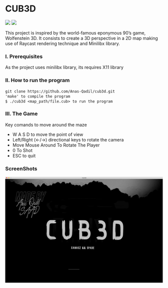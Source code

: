 # CUB3D

![](https://img.shields.io/badge/Language-C-blue)
![](https://img.shields.io/badge/School-42-black)

This project is inspired by the world-famous eponymous 90’s game, Wolfenstein 3D.
It consists to create a 3D perspective in a 2D map making use of Raycast rendering technique and Minilibx library.

### I. Prerequisites

As the project uses minilibx library, its requires X11 library

### II. How to run the program

	git clone https://github.com/Anas-Qadil/cub3d.git
	'make' to compile the program
	$ ./cub3d <map_path/file.cub> to run the program

### III.  The Game

Key comands to move around the maze

* W A S D to move the point of view
* Left/Right (←/→) directional keys to rotate the camera
* Move Mouse Around To Rotate The Player
* 0 To Shot
* ESC to quit

### ScreenShots

![](screenshots/1.png)</br>
<!-- ![](Screenshots/home_dark.png)</br> -->